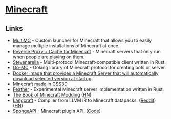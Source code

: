 # [Minecraft](https://www.minecraft.net/en-us/)

## Links

- [MultiMC](https://github.com/MultiMC/MultiMC5) - Custom launcher for Minecraft that allows you to easily manage multiple installations of Minecraft at once.
- [Reverse Proxy + Cache for Minecraft](https://github.com/benjojo/mcod) - Minecraft servers that only run when people are playing on them.
- [Stevenarella](https://github.com/iceiix/stevenarella) - Multi-protocol Minecraft-compatible client written in Rust.
- [Go-MC](https://github.com/Tnze/go-mc) - Golang library of Minecraft protocol for creating bots or server.
- [Docker image that provides a Minecraft Server that will automatically download selected version at startup](https://github.com/itzg/docker-minecraft-server)
- [Minecraft made in CSS3D](https://github.com/Calada2/Minecraft)
- [Feather](https://github.com/feather-rs/feather) - Experimental Minecraft server implementation written in Rust.
- [The Book of Minecraft Modding](https://thebookofmodding.ml/) ([HN](https://news.ycombinator.com/item?id=23723058))
- [Langcraft](https://github.com/SuperTails/langcraft) - Compiler from LLVM IR to Minecraft datapacks. ([Reddit](https://www.reddit.com/r/rust/comments/hx3we0/langcraft_the_llvm_target_for_minecraft_youve/)) ([HN](https://news.ycombinator.com/item?id=23955371))
- [SpongeAPI](https://www.spongepowered.org/) - Minecraft plugin API. ([Code](https://github.com/SpongePowered/SpongeAPI))
